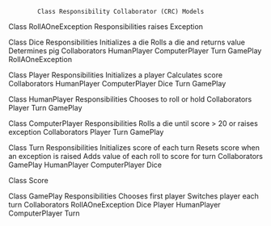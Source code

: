             Class Responsibility Collaborator (CRC) Models


Class RollAOneException
    Responsibilities
        raises Exception

Class Dice
    Responsibilities
        Initializes a die
        Rolls a die and returns value
        Determines pig
    Collaborators
        HumanPlayer
        ComputerPlayer
        Turn 
        GamePlay
        RollAOneException


Class Player
    Responsibilities
        Initializes a player
        Calculates score
    Collaborators
        HumanPlayer
        ComputerPlayer
        Dice
        Turn 
        GamePlay


Class HumanPlayer
    Responsibilities
        Chooses to roll or hold
    Collaborators
        Player
        Turn
        GamePlay


Class ComputerPlayer
    Responsibilities
        Rolls a die until score > 20 or raises exception
    Collaborators 
        Player
        Turn
        GamePlay


Class Turn
    Responsibilities
        Initializes score of each turn
        Resets score when an exception is raised
        Adds value of each roll to score for turn
    Collaborators
        GamePlay
        HumanPlayer
        ComputerPlayer
        Dice


Class Score


Class GamePlay
    Responsibilities
        Chooses first player
        Switches player each turn
    Collaborators
        RollAOneException
        Dice
        Player
        HumanPlayer
        ComputerPlayer
        Turn